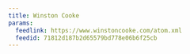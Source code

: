 ```yaml
---
title: Winston Cooke
params:
  feedlink: https://www.winstoncooke.com/atom.xml
  feedid: 71812d187b2d65579bd778e06b6f25cb
---
```

